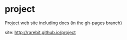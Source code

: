 project
=======

Project web site including docs (in the gh-pages branch)

site: <a href="http://rarebit.github.io/project">http://rarebit.github.io/project</a>




